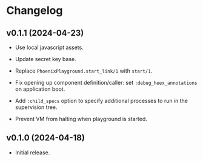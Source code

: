 # Changelog

## v0.1.1 (2024-04-23)

  * Use local javascript assets.

  * Update secret key base.

  * Replace `PhoenixPlayground.start_link/1` with `start/1`.

  * Fix opening up component definition/caller: set `:debug_heex_annotations` on application boot.

  * Add `:child_specs` option to specify additional processes to run in the supervision tree.

  * Prevent VM from halting when playground is started.

## v0.1.0 (2024-04-18)

  * Initial release.
